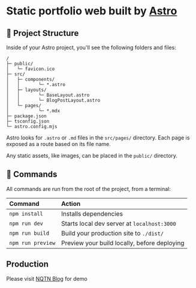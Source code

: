 # Static portfolio web built by [Astro](https://astro.build)

## 🚀 Project Structure

Inside of your Astro project, you'll see the following folders and files:

```
/
├─ public/
│   └─ favicon.ico
├─ src/
│   ├─ components/
│   │       └─ *.astro
│   ├─ layouts/
│   │       └─ BaseLayout.astro
│   │       └─ BlogPostLayout.astro
│   └─ pages/
│           └─ *.mdx
├─ package.json
├─ tsconfig.json
└─ astro.config.mjs
```

Astro looks for `.astro` or `.md` files in the `src/pages/` directory. Each page is exposed as a route based on its file name.

Any static assets, like images, can be placed in the `public/` directory.

## 🧞 Commands

All commands are run from the root of the project, from a terminal:

| Command           | Action                                       |
| :---------------- | :------------------------------------------- |
| `npm install`     | Installs dependencies                        |
| `npm run dev`     | Starts local dev server at `localhost:3000`  |
| `npm run build`   | Build your production site to `./dist/`      |
| `npm run preview` | Preview your build locally, before deploying |


## Production
Please visit [NQTN Blog](https://www.nqtn.online) for demo